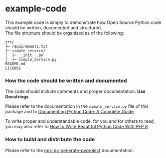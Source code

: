 # example-code

This example code is simply to demonstrate how Open Source Python code should be written, documented and structured.   
The file structure should be organized as of the following:

```
src/
├─ requirements.txt
├─ simple_service/
│  ├─ __init__.py
│  ├─ simple_service.py
README.md
LICENSE
```

### How the code should be written and documented
The code should include comments and proper documentation. **Use Docstrings**   

Please refer to the documentation in the `simple_service.py` file of this package and to [Documenting Python Code: A Complete Guide](https://realpython.com/documenting-python-code).

To write proper and understandable code, for you and for others to read, you may also refer to [How to Write Beautiful Python Code With PEP 8](https://realpython.com/python-pep8/)


### How to build and distribute the code
Please refer to the [ops-py-generate-pyproject](https://pypi.org/project/ops-py-generate-pyproject) documentation.